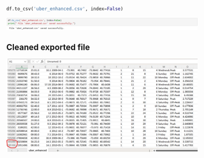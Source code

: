 ```python
df.to_csv('uber_enhanced.csv', index=False)
```
![](screenshots/export_cleaned_data.png)
## Cleaned exported file
![](screenshots/enhanced%20cleaned%20dataset.png)
